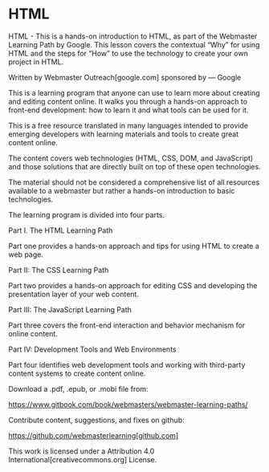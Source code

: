 # HTML
HTML - 
This is a hands-on introduction to HTML, as part of the Webmaster Learning Path by Google. This lesson covers the contextual “Why” for using HTML and the steps for “How” to use the technology to create your own project in HTML.

Written by Webmaster Outreach[google.com] sponsored by — Google

This is a learning program that anyone can use to learn more about creating and editing content online. It walks you through a hands-on approach to front-end development: how to learn it and what tools can be used for it.

This is a free resource translated in many languages intended to provide emerging developers with learning materials and tools to create great content online.

The content covers web technologies (HTML, CSS, DOM, and JavaScript) and those solutions that are directly built on top of these open technologies.

The material should not be considered a comprehensive list of all resources available to a webmaster but rather a hands-on introduction to basic technologies.

The learning program is divided into four parts.

Part I. The HTML Learning Path

Part one provides a hands-on approach and tips for using HTML to create a web page.

Part II: The CSS Learning Path

Part two provides a hands-on approach for editing CSS and developing the presentation layer of your web content.

Part III: The JavaScript Learning Path

Part three covers the front-end interaction and behavior mechanism for online content.

Part IV: Development Tools and Web Environments

Part four identifies web development tools and working with third-party content systems to create content online.

Download a .pdf, .epub, or .mobi file from:

https://www.gitbook.com/book/webmasters/webmaster-learning-paths/

Contribute content, suggestions, and fixes on github:

https://github.com/webmasterlearning[github.com]



This work is licensed under a Attribution 4.0 International[creativecommons.org] License.
